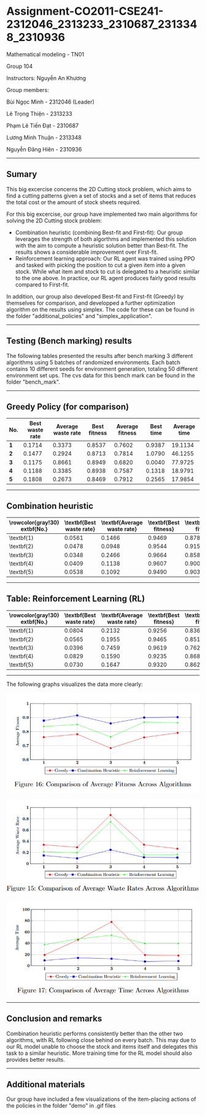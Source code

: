 # Assignment-CO2011-CSE241-2312046_2313233_2310687_2313348_2310936

Mathematical modeling - TN01 


Group 104


Instructors: Nguyễn An Khương

Group members: 


Bùi Ngọc Minh - 2312046 (Leader)


Lê Trọng Thiện - 2313233


Phạm Lê Tiến Đạt - 2310687


Lương Minh Thuận - 2313348


Nguyễn Đăng Hiên - 2310936


---
## Sumary

This big excercise concerns the 2D Cutting stock problem, which aims to find a cutting patterns given a set of stocks and a set of items that reduces the total cost or the amount of stock sheets required. 


For this big excercise, our group have implemented two main algorithms for solving the 2D Cutting stock problem:
+ Combination heuristic (combining Best-fit and First-fit):
  Our group leverages the strength of both algorthms and implemented this solution with the aim to compute a heuristic solution better than Best-fit. The results shows a considerable improvement over First-fit.
+ Reinforcement learning approach:
  Our RL agent was trained using PPO and tasked with picking the position to cut a given item into a given stock. While what item and stock to cut is delegated to a heuristic similar to the one above.
  In practice, our RL agent produces fairly good results compared to First-fit.


In addition, our group also developed Best-fit and First-fit (Greedy) by themselves for comparison, and developped a further optimization algorithm on the results using simplex.
The code for these can be found in the folder "additional_policies" and "simplex_application".

---
## Testing (Bench marking) results
The following tables presented the results after bench marking 3 different algorithms using 5
batches of randomized environments. Each batch contains 10 different seeds for environment
generation, totaling 50 different environment set ups. The cvs data for this bench mark can be found in the folder "bench_mark".

---
## Greedy Policy (for comparison)
| **No.** | **Best waste rate** | **Average waste rate** | **Best fitness** | **Average fitness** | **Best time** | **Average time** |
|------------------------------------|------------------------------|---------------------------------|---------------------------|------------------------------|------------------------|---------------------------|
| **1**                         | 0.1714                       | 0.3373                          | 0.8537                    | 0.7602                       | 0.9387                 | 19.1134                   |
| **2**                         | 0.1477                       | 0.2924                          | 0.8713                    | 0.7814                       | 1.0790                 | 46.1255                   |
| **3**                         | 0.1175                       | 0.8661                          | 0.8949                    | 0.6820                       | 0.0040                 | 77.9725                   |
| **4**                         | 0.1188                       | 0.3385                          | 0.8938                    | 0.7587                       | 0.1318                 | 18.9791                   |
| **5**                         | 0.1808                       | 0.2673                          | 0.8469                    | 0.7912                       | 0.2565                 | 17.9854                   |
---
## Combination heuristic
| **\rowcolor{gray!30} 	extbf{No.}** | **\textbf{Best waste rate}** | **\textbf{Average waste rate}** | **\textbf{Best fitness}** | **\textbf{Average fitness}** | **\textbf{Best time}** | **\textbf{Average time}** |
|------------------------------------|------------------------------|---------------------------------|---------------------------|------------------------------|------------------------|---------------------------|
| \textbf{1}                         | 0.0561                       | 0.1466                          | 0.9469                    | 0.8782                       | 1.6775                 | 9.4369                    |
| \textbf{2}                         | 0.0478                       | 0.0948                          | 0.9544                    | 0.9154                       | 1.3211                 | 13.8800                   |
| \textbf{3}                         | 0.0348                       | 0.2466                          | 0.9664                    | 0.8581                       | 0.1556                 | 12.4730                   |
| \textbf{4}                         | 0.0409                       | 0.1138                          | 0.9607                    | 0.9002                       | 0.3321                 | 7.4599                    |
| \textbf{5}                         | 0.0538                       | 0.1092                          | 0.9490                    | 0.9030                       | 0.5570                 | 8.2988                    |
---
## Table: Reinforcement Learning (RL)
| \rowcolor{gray!30} 	extbf{No.} | \textbf{Best waste rate} | \textbf{Average waste rate} | \textbf{Best fitness} | \textbf{Average fitness} | \textbf{Best time} | \textbf{Average time} |
|--------------------------------|--------------------------|-----------------------------|-----------------------|--------------------------|--------------------|-----------------------|
| \textbf{1}                     | 0.0804                   | 0.2132                      | 0.9256                | 0.8365                   | 2.9585             | 37.5355               |
| \textbf{2}                     | 0.0565                   | 0.1955                      | 0.9465                | 0.8517                   | 1.4830             | 47.7499               |
| \textbf{3}                     | 0.0396                   | 0.7459                      | 0.9619                | 0.7620                   | 0.1854             | 54.3464               |
| \textbf{4}                     | 0.0829                   | 0.1590                      | 0.9235                | 0.8681                   | 0.6262             | 39.5981               |
| \textbf{5}                     | 0.0730                   | 0.1647                      | 0.9320                | 0.8629                   | 0.6247             | 39.4916               |
---
The following graphs visualizes the data more clearly:


![compare_fitness](bench_mark/comparison_figures/compare_fitness.png)


![compare_waste](bench_mark/comparison_figures/compare_waste_rates.png)


![compare_time](bench_mark/comparison_figures/compare_time.png)


---
## Conclusion and remarks
Combination heuristic performs consistently better than the other two algorithms,
with RL following close behind on every batch. This may due to our RL model unable to choose
the stock and items itself and delegates this task to a similar heuristic. More training time for
the RL model should also provides better results.

---
## Additional materials
Our group have included a few visualizations of the item-placing actions of the policies in the folder "demo" in .gif files





